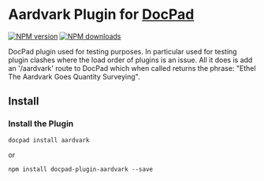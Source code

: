 # Aardvark Plugin for [DocPad](http://docpad.org)

[![NPM version](https://img.shields.io/npm/v/docpad-plugin-aardvark.svg)](https://www.npmjs.com/package/docpad-plugin-aardvark "View this project on NPM")
[![NPM downloads](https://img.shields.io/npm/dm/docpad-plugin-aardvark.svg)](https://www.npmjs.com/package/docpad-plugin-authentication "View this project on NPM")

DocPad plugin used for testing purposes. In particular used for testing plugin clashes where the load order of plugins is an issue. All it does is add an '/aardvark' route to DocPad which when called returns the phrase: "Ethel The Aardvark Goes Quantity Surveying".

## Install

### Install the Plugin

```
docpad install aardvark
```
or
```
npm install docpad-plugin-aardvark --save
```